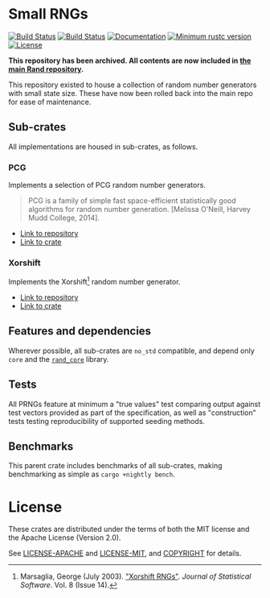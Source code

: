 # Small RNGs

[![Build Status](https://travis-ci.org/rust-random/small-rngs.svg?branch=master)](https://travis-ci.org/rust-random/small-rngs)
[![Build Status](https://ci.appveyor.com/api/projects/status/github/rust-random/small-rngs?svg=true)](https://ci.appveyor.com/project/rust-random/small-rngs)
[![Documentation](https://docs.rs/small-rngs/badge.svg)](https://rust-random.github.io/small-rngs)
[![Minimum rustc version](https://img.shields.io/badge/rustc-1.22+-yellow.svg)](https://github.com/rust-random/rand#rust-version-requirements)
[![License](https://img.shields.io/crates/l/small-rngs.svg)](https://github.com/rust-random/small-rngs#license)

**This repository has been archived. All contents are now included in
[the main Rand repository](https://github.com/rust-random/rand).**

This repository existed to house a collection of random number generators with
small state size. These have now been rolled back into the main repo for ease
of maintenance.

## Sub-crates

All implementations are housed in sub-crates, as follows.

### PCG

Implements a selection of PCG random number generators.

> PCG is a family of simple fast space-efficient statistically good algorithms
> for random number generation. [Melissa O'Neill, Harvey Mudd College, 2014].

- [Link to repository](https://github.com/rust-random/small-rngs/tree/master/rand_pcg)
- [Link to crate](https://crates.io/crates/rand_pcg)

### Xorshift

Implements the Xorshift[^1] random number generator.

[^1]: Marsaglia, George (July 2003).
      ["Xorshift RNGs"](https://www.jstatsoft.org/v08/i14/paper).
      *Journal of Statistical Software*. Vol. 8 (Issue 14).

- [Link to repository](https://github.com/rust-random/small-rngs/tree/master/rand_xorshift)
- [Link to crate](https://crates.io/crates/rand_xorshift)

## Features and dependencies

Wherever possible, all sub-crates are `no_std` compatible, and depend only
`core` and the [`rand_core`](https://crates.io/crates/rand-core) library.

## Tests

All PRNGs feature at minimum a "true values" test comparing output against
test vectors provided as part of the specification, as well as "construction"
tests testing reproducibility of supported seeding methods.

## Benchmarks

This parent crate includes benchmarks of all sub-crates, making benchmarking
as simple as `cargo +nightly bench`.

# License

These crates are distributed under the terms of both the MIT license and the
Apache License (Version 2.0).

See [LICENSE-APACHE](LICENSE-APACHE) and [LICENSE-MIT](LICENSE-MIT), and
[COPYRIGHT](COPYRIGHT) for details.
